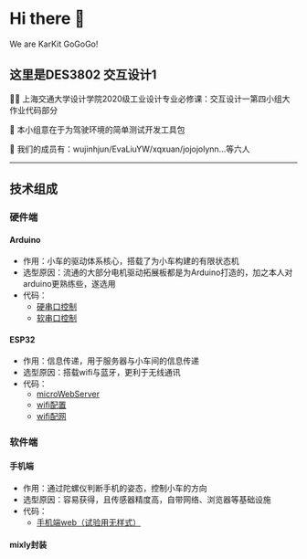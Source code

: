 # Hi there 👋

We are KarKit GoGoGo!
<!--

**Here are some ideas to get you started:**

🙋‍♀️ A short introduction - what is your organization all about?
🌈 Contribution guidelines - how can the community get involved?
👩‍💻 Useful resources - where can the community find your docs? Is there anything else the community should know?
🍿 Fun facts - what does your team eat for breakfast?
🧙 Remember, you can do mighty things with the power of [Markdown](https://docs.github.com/github/writing-on-github/getting-started-with-writing-and-formatting-on-github/basic-writing-and-formatting-syntax)
-->
## 这里是DES3802 交互设计1

🙋‍♀️ 上海交通大学设计学院2020级工业设计专业必修课：交互设计一第四小组大作业代码部分

🍿 本小组意在于为驾驶环境的简单测试开发工具包

🧙 我们的成员有：wujinhjun/EvaLiuYW/xqxuan/jojojolynn...等六人

***

## 技术组成

### 硬件端

#### Arduino

* 作用：小车的驱动体系核心，搭载了为小车构建的有限状态机
* 选型原因：流通的大部分电机驱动拓展板都是为Arduino打造的，加之本人对arduino更熟练些，遂选用
* 代码：
  * [硬串口控制](https://github.com/KarKit-Go/DES3802_interactionDesign/tree/main/arduino/Serial_Car/)
  * [软串口控制](https://github.com/KarKit-Go/DES3802_interactionDesign/tree/main/arduino/Serial_Car_Softserial/)

#### ESP32

* 作用：信息传递，用于服务器与小车间的信息传递
* 选型原因：搭载wifi与蓝牙，更利于无线通讯
* 代码：
  * [microWebServer](https://github.com/KarKit-Go/DES3802_interactionDesign/tree/main/ESP32/server/)
  * [wifi配置](https://github.com/KarKit-Go/DES3802_interactionDesign/tree/main/ESP32/config_wifi/)
  * [wifi配网](https://github.com/KarKit-Go/DES3802_interactionDesign/tree/main/ESP32//newBoard/)

### 软件端

#### 手机端

* 作用：通过陀螺仪判断手机的姿态，控制小车的方向
* 选型原因：容易获得，且传感器精度高，自带网络、浏览器等基础设施
* 代码：
  * [手机端web（试验用无样式）](https://github.com/KarKit-Go/DES3802_interactionDesign/tree/main/Device/)

#### mixly封装
